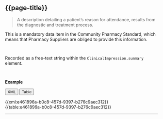 ## {{page-title}} <span class="mro-circle mandatory"></span>

> A description detailing a patient’s reason for attendance, results from the diagnostic and treatment process.

This is a mandatory data item in the Community Pharmacy Standard, which means that Pharmacy Suppliers are obliged to provide this information.

<br />

Recorded as a free-text string within the `ClinicalImpression.summary` element.


<br />

**Example**

<button class="nhsd-a-button active" onclick="openTab(event, 'XML View')">XML</button>
<button class="nhsd-a-button nhsd-a-button--outline" onclick="openTab(event, 'Table View')">Table</button>

<div class="example" class="nhsd-!t-margin-bottom-6">
  <div id="XML View" class="tabcontent nhsd-!t-margin-bottom-6" style="display:block"> 
    {{xml:e461896a-b0c8-457d-9397-b276c9aec312}}
  </div>
  <div id="Table View" class="tabcontent nhsd-!t-margin-bottom-6">
    {{table:e461896a-b0c8-457d-9397-b276c9aec312}}
  </div>
</div>

---
